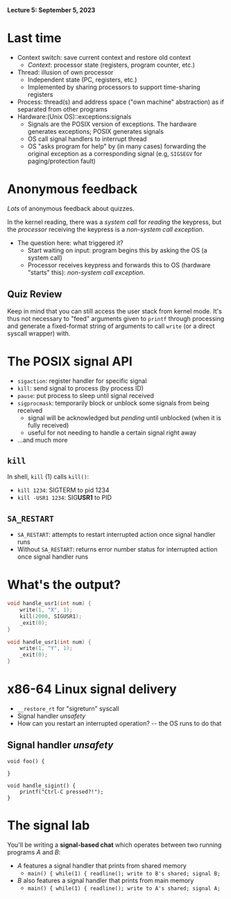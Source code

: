 **Lecture 5: September 5, 2023**

# Last time
* Context switch: save current context and restore old context
    * _Context_: processor state (registers, program counter, etc.)
* Thread: illusion of own processor
    * Independent state (PC, registers, etc.)
    * Implemented by sharing processors to support time-sharing registers
* Process: thread(s) and address space ("own machine" abstraction) as if separated from other programs
* Hardware:(Unix OS)::exceptions:signals
    * Signals are the POSIX version of exceptions. The hardware generates exceptions; POSIX generates signals
    * OS call signal handlers to interrupt thread
    * OS "asks program for help" by (in many cases) forwarding the original exception as a corresponding signal (e.g, `SIGSEGV` for paging/protection fault)

# Anonymous feedback
_Lots_ of anonymous feedback about quizzes.

In the kernel reading, there was a _system call_ for _reading_ the keypress, but the _processor_ receiving the keypress is a _non-system call exception_. 
* The question here: what triggered it?
    * Start waiting on input: program begins this by asking the OS (a system call)
    * Processor receives keypress and forwards this to OS (hardware "starts" this): _non-system call exception_.

## Quiz Review
Keep in mind that you can still access the user stack from kernel mode. It's thus not necessary to "feed" arguments given to `printf` through processing and generate a fixed-format string of arguments to call `write` (or a direct syscall wrapper) with.

# The POSIX signal API
* `sigaction`: register handler for specific signal
* `kill`: send signal to process (by process ID)
* `pause`: put process to sleep until signal received
* `sigprocmask`: temporarily block or unblock some signals from being received
    * signal will be acknowledged but _pending_ until unblocked (when it is fully received)
    * useful for not needing to handle a certain signal right away
* ...and much more

## `kill`
In shell, `kill` (1) calls `kill()`:
* `kill 1234`: SIGTERM to pid 1234
* `kill -USR1 1234`: SIG**USR1** to PID

## `SA_RESTART`
* `SA_RESTART`: attempts to restart interrupted action once signal handler runs
* Without `SA_RESTART`: returns error number status for interrupted action once signal handler runs

# What's the output?

```c
void handle_usr1(int num) {
    write(1, "X", 1);
    kill(2000, SIGUSR1);
    _exit(0);
}

void handle_usr1(int num) {
    write(1, "Y", 1);
    _exit(0);
}
```

# x86-64 Linux signal delivery
* `__restore_rt` for "sigreturn" syscall
* Signal handler _unsafety_
* How can you restart an interrupted operation? -- the OS runs to do that

## Signal handler _unsafety_
```
void foo() {
    
}

void handle_sigint() {
    printf("Ctrl-C pressed?!");
}
```

# The signal lab
You'll be writing a **signal-based chat** which operates between two running programs _A_ and _B_:
* _A_ features a signal handler that prints from shared memory
    * `main() { while(1) { readline(); write to B's shared; signal B;`
* _B_ also features a signal handler that prints from main memory
    * `main() { while(1) { readline(); write to A's shared; signal A;`


